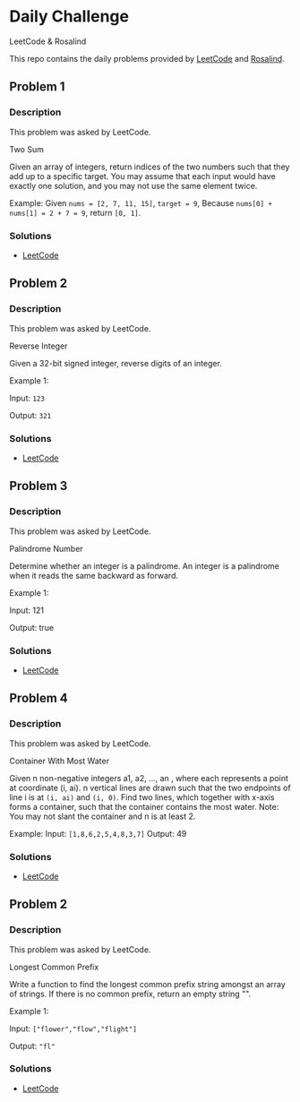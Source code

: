 # Daily Challenge
LeetCode &amp; Rosalind

This repo contains the daily problems provided by [LeetCode](https://leetcode.com/problemset/all/) and [Rosalind](http://rosalind.info/problems/ini1/).


## Problem 1

### Description

This problem was asked by LeetCode.

Two Sum

Given an array of integers, return indices of the two numbers such that they add up to a specific target. You may assume that each input would have exactly one solution, and you may not use the same element twice.

Example:
Given `nums = [2, 7, 11, 15]`, `target = 9`,
Because `nums[0] + nums[1] = 2 + 7 = 9`, return `[0, 1]`.

### Solutions
* [LeetCode](./LeetCode/Problem%201.ipynb)


## Problem 2

### Description

This problem was asked by LeetCode.

Reverse Integer

Given a 32-bit signed integer, reverse digits of an integer.

Example 1:

Input: `123`

Output: `321`


### Solutions
* [LeetCode](./LeetCode/Problem%202.ipynb)


## Problem 3

### Description

This problem was asked by LeetCode.

Palindrome Number

Determine whether an integer is a palindrome. An integer is a palindrome when it reads the same backward as forward.

Example 1:

Input: 121

Output: true

### Solutions
* [LeetCode](./LeetCode/Problem%203.ipynb)


## Problem 4

### Description

This problem was asked by LeetCode.

Container With Most Water

Given n non-negative integers a1, a2, ..., an ,
where each represents a point at coordinate (i, ai). n vertical lines are drawn such that the two endpoints of line i is at `(i, ai)` and `(i, 0)`. Find two lines, which together with x-axis forms a container, such that the container contains the most water. Note: You may not slant the container and n is at least 2.

Example:
Input: `[1,8,6,2,5,4,8,3,7]`
Output: 49

### Solutions
* [LeetCode](./LeetCode/Problem%204.ipynb)


## Problem 2

### Description

This problem was asked by LeetCode.

Longest Common Prefix

Write a function to find the longest common prefix string amongst an array of strings. If there is no common prefix, return an empty string "".

Example 1:

Input: `["flower","flow","flight"]`

Output: `"fl"`

### Solutions
* [LeetCode](./LeetCode/Problem%205.ipynb)
